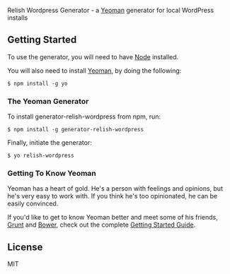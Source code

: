 Relish Wordpress Generator - a [Yeoman](http://yeoman.io) generator for local WordPress installs


## Getting Started

To use the generator, you will need to have [Node](http://nodejs.org/) installed.

You will also need to install [Yeoman](http://yeoman.io/), by doing the following:

```
$ npm install -g yo
```

### The Yeoman Generator

To install generator-relish-wordpress from npm, run:

```
$ npm install -g generator-relish-wordpress
```

Finally, initiate the generator:

```
$ yo relish-wordpress
```

### Getting To Know Yeoman

Yeoman has a heart of gold. He's a person with feelings and opinions, but he's very easy to work with. If you think he's too opinionated, he can be easily convinced.

If you'd like to get to know Yeoman better and meet some of his friends, [Grunt](http://gruntjs.com) and [Bower](http://bower.io), check out the complete [Getting Started Guide](https://github.com/yeoman/yeoman/wiki/Getting-Started).


## License

MIT